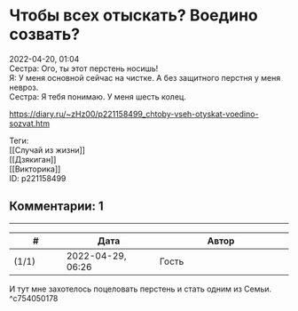 Чтобы всех отыскать? Воедино созвать?
=====================================

  
2022-04-20, 01:04  
 Сестра: Ого, ты этот перстень носишь!   
 Я: У меня основной сейчас на чистке. А без защитного перстня у меня невроз.   
 Сестра: Я тебя понимаю. У меня шесть колец.   
  
<https://diary.ru/~zHz00/p221158499_chtoby-vseh-otyskat-voedino-sozvat.htm>  
  
Теги:  
[[Случай из жизни]]  
[[Дзякиган]]  
[[Викторика]]  
ID: p221158499  


Комментарии: 1
--------------

  


---



|         #         |              Дата              |                     Автор                     |           ID           |
| --- | --- | --- | --- |
| (1/1) | 2022-04-29, 06:26 | Гость | c754050178 |

  
 И тут мне захотелось поцеловать перстень и стать одним из Семьи.   
 ^c754050178